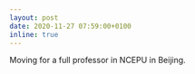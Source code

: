 ```yaml
---
layout: post
date: 2020-11-27 07:59:00+0100
inline: true
---
```


Moving for a full professor in NCEPU in Beijing.